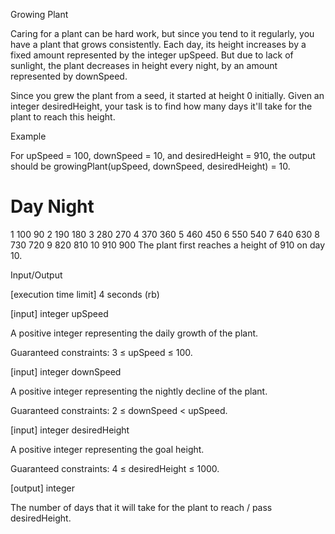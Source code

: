 Growing Plant

Caring for a plant can be hard work, but since you tend to it regularly, you have a plant that grows consistently. Each day, its height increases by a fixed amount represented by the integer upSpeed. But due to lack of sunlight, the plant decreases in height every night, by an amount represented by downSpeed.

Since you grew the plant from a seed, it started at height 0 initially. Given an integer desiredHeight, your task is to find how many days it'll take for the plant to reach this height.

Example

For upSpeed = 100, downSpeed = 10, and desiredHeight = 910, the output should be
growingPlant(upSpeed, downSpeed, desiredHeight) = 10.

#	Day	Night
1	100	90
2	190	180
3	280	270
4	370	360
5	460	450
6	550	540
7	640	630
8	730	720
9	820	810
10	910	900
The plant first reaches a height of 910 on day 10.

Input/Output

[execution time limit] 4 seconds (rb)

[input] integer upSpeed

A positive integer representing the daily growth of the plant.

Guaranteed constraints:
3 ≤ upSpeed ≤ 100.

[input] integer downSpeed

A positive integer representing the nightly decline of the plant.

Guaranteed constraints:
2 ≤ downSpeed < upSpeed.

[input] integer desiredHeight

A positive integer representing the goal height.

Guaranteed constraints:
4 ≤ desiredHeight ≤ 1000.

[output] integer

The number of days that it will take for the plant to reach / pass desiredHeight.